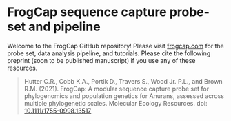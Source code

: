 # FrogCap sequence capture probe-set and pipeline

Welcome to the FrogCap GitHub repository! Please visit [frogcap.com](http://frogcap.com) for the probe set, data analysis pipeline, and tutorials. Please cite the following preprint (soon to be published manuscript) if you use any of these resources. 

> Hutter C.R., Cobb K.A., Portik D., Travers S., Wood Jr. P.L., and Brown R.M. (2021). FrogCap: A modular sequence capture probe set for phylogenomics and population genetics for Anurans, assessed across multiple phylogenetic scales. Molecular Ecology Resources. doi: [10.1111/1755-0998.13517](https://doi.org/10.1111/1755-0998.13517)